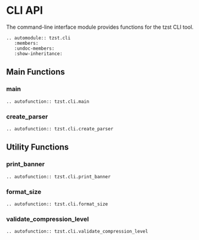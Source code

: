 # CLI API

The command-line interface module provides functions for the tzst CLI tool.

```{eval-rst}
.. automodule:: tzst.cli
   :members:
   :undoc-members:
   :show-inheritance:
```

## Main Functions

### main

```{eval-rst}
.. autofunction:: tzst.cli.main
```

### create_parser

```{eval-rst}
.. autofunction:: tzst.cli.create_parser
```

## Utility Functions

### print_banner

```{eval-rst}
.. autofunction:: tzst.cli.print_banner
```

### format_size

```{eval-rst}
.. autofunction:: tzst.cli.format_size
```

### validate_compression_level

```{eval-rst}
.. autofunction:: tzst.cli.validate_compression_level
```
